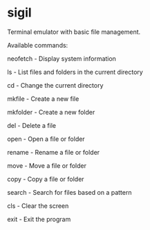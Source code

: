 # sigil
Terminal emulator with basic file management.
<p>
<p>Available commands:</p>
<p>neofetch - Display system information</p>
<p>ls - List files and folders in the current directory</p>
<p>cd - Change the current directory</p>
<p>mkfile - Create a new file</p>
<p>mkfolder - Create a new folder</p>
<p>del - Delete a file</p>
<p>open - Open a file or folder</p>
<p>rename - Rename a file or folder</p>
<p>move - Move a file or folder</p>
<p>copy - Copy a file or folder</p>
<p>search - Search for files based on a pattern</p>
<p>cls - Clear the screen</p>
<p>exit - Exit the program</p>
